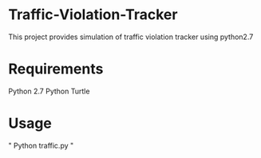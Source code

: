# Traffic-Violation-Tracker

This project provides simulation of traffic violation tracker using python2.7

# Requirements

Python 2.7
Python Turtle

# Usage

" Python traffic.py "
